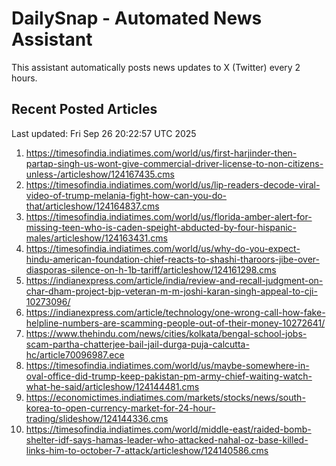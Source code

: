 # DailySnap - Automated News Assistant

This assistant automatically posts news updates to X (Twitter) every 2 hours.

## Recent Posted Articles

Last updated: Fri Sep 26 20:22:57 UTC 2025

1. https://timesofindia.indiatimes.com/world/us/first-harjinder-then-partap-singh-us-wont-give-commercial-driver-license-to-non-citizens-unless-/articleshow/124167435.cms
2. https://timesofindia.indiatimes.com/world/us/lip-readers-decode-viral-video-of-trump-melania-fight-how-can-you-do-that/articleshow/124164837.cms
3. https://timesofindia.indiatimes.com/world/us/florida-amber-alert-for-missing-teen-who-is-caden-speight-abducted-by-four-hispanic-males/articleshow/124163431.cms
4. https://timesofindia.indiatimes.com/world/us/why-do-you-expect-hindu-american-foundation-chief-reacts-to-shashi-tharoors-jibe-over-diasporas-silence-on-h-1b-tariff/articleshow/124161298.cms
5. https://indianexpress.com/article/india/review-and-recall-judgment-on-char-dham-project-bjp-veteran-m-m-joshi-karan-singh-appeal-to-cji-10273096/
6. https://indianexpress.com/article/technology/one-wrong-call-how-fake-helpline-numbers-are-scamming-people-out-of-their-money-10272641/
7. https://www.thehindu.com/news/cities/kolkata/bengal-school-jobs-scam-partha-chatterjee-bail-jail-durga-puja-calcutta-hc/article70096987.ece
8. https://timesofindia.indiatimes.com/world/us/maybe-somewhere-in-oval-office-did-trump-keep-pakistan-pm-army-chief-waiting-watch-what-he-said/articleshow/124144481.cms
9. https://economictimes.indiatimes.com/markets/stocks/news/south-korea-to-open-currency-market-for-24-hour-trading/slideshow/124144336.cms
10. https://timesofindia.indiatimes.com/world/middle-east/raided-bomb-shelter-idf-says-hamas-leader-who-attacked-nahal-oz-base-killed-links-him-to-october-7-attack/articleshow/124140586.cms
